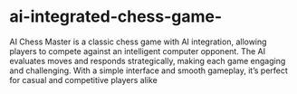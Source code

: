 # ai-integrated-chess-game-
AI Chess Master is a classic chess game with AI integration, allowing players to compete against an intelligent computer opponent. The AI evaluates moves and responds strategically, making each game engaging and challenging. With a simple interface and smooth gameplay, it’s perfect for casual and competitive players alike
